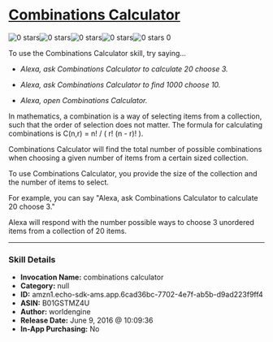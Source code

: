 # [Combinations Calculator](http://alexa.amazon.com/#skills/amzn1.echo-sdk-ams.app.6cad36bc-7702-4e7f-ab5b-d9ad223f9ff4)
![0 stars](../../images/ic_star_border_black_18dp_1x.png)![0 stars](../../images/ic_star_border_black_18dp_1x.png)![0 stars](../../images/ic_star_border_black_18dp_1x.png)![0 stars](../../images/ic_star_border_black_18dp_1x.png)![0 stars](../../images/ic_star_border_black_18dp_1x.png) 0

To use the Combinations Calculator skill, try saying...

* *Alexa, ask Combinations Calculator to calculate 20 choose 3.*

* *Alexa, ask Combinations Calculator to find 1000 choose 10.*

* *Alexa, open Combinations Calculator.*

In mathematics, a combination is a way of selecting items from a collection, such that the order of selection does not matter. The formula for calculating combinations is C(n,r) = n! / ( r! (n - r)! ).

Combinations Calculator will find the total number of possible combinations when choosing a given number of items from a certain sized collection.

To use Combinations Calculator, you provide the size of the collection and the number of items to select. 

For example, you can say "Alexa, ask Combinations Calculator to calculate 20 choose 3."

Alexa will respond with the number possible ways to choose 3 unordered items from a collection of 20 items.

***

### Skill Details

* **Invocation Name:** combinations calculator
* **Category:** null
* **ID:** amzn1.echo-sdk-ams.app.6cad36bc-7702-4e7f-ab5b-d9ad223f9ff4
* **ASIN:** B01GSTMZ4U
* **Author:** worldengine
* **Release Date:** June 9, 2016 @ 10:09:36
* **In-App Purchasing:** No
